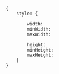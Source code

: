 

	{
		style: {
		
			width:
			minWidth:
			maxWidth:
			
			height:
			minHeight:
			maxHeight:
		}
	}